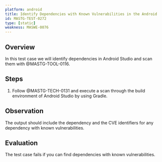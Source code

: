 ```yaml
---
platform: android
title: Identify Dependencies with Known Vulnerabilities in the Android Project
id: MASTG-TEST-0272
type: [static]
weakness: MASWE-0076
---
```


## Overview

In this test case we will identify dependencies in Android Studio and scan them with @MASTG-TOOL-0116.

## Steps

1. Follow @MASTG-TECH-0131 and execute a scan through the build environment of Android Studio by using Gradle.

## Observation

The output should include the dependency and the CVE identifiers for any dependency with known vulnerabilities.

## Evaluation

The test case fails if you can find dependencies with known vulnerabilities.
